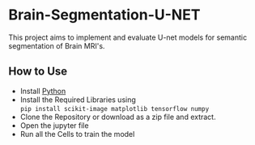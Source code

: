 # Brain-Segmentation-U-NET
This project aims to implement and evaluate U-net models for semantic segmentation of Brain MRI's.
## How to Use
- Install [Python](https://www.python.org/downloads/)  
- Install the Required Libraries using  
        ```
        pip install scikit-image matplotlib tensorflow numpy
        ```
- Clone the Repository or download as a zip file and extract.</li>
- Open the jupyter file
- Run all the Cells to train the model   
